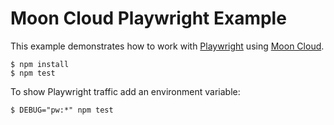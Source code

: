 # Moon Cloud Playwright Example

This example demonstrates how to work with [Playwright](https://playwright.dev/) using [Moon Cloud](https://aerokube.com/moon/#cloud).

```
$ npm install
$ npm test
```

To show Playwright traffic add an environment variable:

```
$ DEBUG="pw:*" npm test
```
